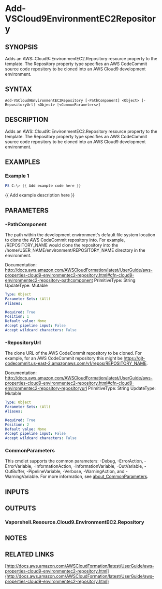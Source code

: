 # Add-VSCloud9EnvironmentEC2Repository

## SYNOPSIS
Adds an AWS::Cloud9::EnvironmentEC2.Repository resource property to the template.
The Repository property type specifies an AWS CodeCommit source code repository to be cloned into an AWS Cloud9 development environment.

## SYNTAX

```
Add-VSCloud9EnvironmentEC2Repository [-PathComponent] <Object> [-RepositoryUrl] <Object> [<CommonParameters>]
```

## DESCRIPTION
Adds an AWS::Cloud9::EnvironmentEC2.Repository resource property to the template.
The Repository property type specifies an AWS CodeCommit source code repository to be cloned into an AWS Cloud9 development environment.

## EXAMPLES

### Example 1
```powershell
PS C:\> {{ Add example code here }}
```

{{ Add example description here }}

## PARAMETERS

### -PathComponent
The path within the development environment's default file system location to clone the AWS CodeCommit repository into.
For example, /REPOSITORY_NAME would clone the repository into the /home/USER_NAME/environment/REPOSITORY_NAME directory in the environment.

Documentation: http://docs.aws.amazon.com/AWSCloudFormation/latest/UserGuide/aws-properties-cloud9-environmentec2-repository.html#cfn-cloud9-environmentec2-repository-pathcomponent
PrimitiveType: String
UpdateType: Mutable

```yaml
Type: Object
Parameter Sets: (All)
Aliases:

Required: True
Position: 1
Default value: None
Accept pipeline input: False
Accept wildcard characters: False
```

### -RepositoryUrl
The clone URL of the AWS CodeCommit repository to be cloned.
For example, for an AWS CodeCommit repository this might be https://git-codecommit.us-east-2.amazonaws.com/v1/repos/REPOSITORY_NAME.

Documentation: http://docs.aws.amazon.com/AWSCloudFormation/latest/UserGuide/aws-properties-cloud9-environmentec2-repository.html#cfn-cloud9-environmentec2-repository-repositoryurl
PrimitiveType: String
UpdateType: Mutable

```yaml
Type: Object
Parameter Sets: (All)
Aliases:

Required: True
Position: 2
Default value: None
Accept pipeline input: False
Accept wildcard characters: False
```

### CommonParameters
This cmdlet supports the common parameters: -Debug, -ErrorAction, -ErrorVariable, -InformationAction, -InformationVariable, -OutVariable, -OutBuffer, -PipelineVariable, -Verbose, -WarningAction, and -WarningVariable. For more information, see [about_CommonParameters](http://go.microsoft.com/fwlink/?LinkID=113216).

## INPUTS

## OUTPUTS

### Vaporshell.Resource.Cloud9.EnvironmentEC2.Repository
## NOTES

## RELATED LINKS

[http://docs.aws.amazon.com/AWSCloudFormation/latest/UserGuide/aws-properties-cloud9-environmentec2-repository.html](http://docs.aws.amazon.com/AWSCloudFormation/latest/UserGuide/aws-properties-cloud9-environmentec2-repository.html)

